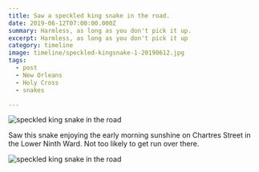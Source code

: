 ```yaml
---
title: Saw a speckled king snake in the road.
date: 2019-06-12T07:00:00.000Z
summary: Harmless, as long as you don't pick it up.
excerpt: Harmless, as long as you don't pick it up
category: timeline
image: timeline/speckled-kingsnake-1-20190612.jpg
tags:
  - post 
  - New Orleans
  - Holy Cross
  - snakes

---
```


![speckled king snake in the road](/static/img/timeline/speckled-kingsnake-1-20190612.jpg "speckled king snake in the road")

Saw this snake enjoying the early morning sunshine on Chartres Street in the Lower Ninth Ward. Not too likely to get run over there.

![speckled king snake in the road](/static/img/timeline/speckled-kingsnake-2-20190612.jpg "speckled king snake in the road")